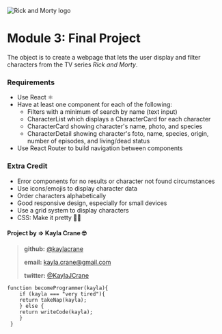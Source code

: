 ![Rick and Morty logo](https://github.com/Adalab/modulo-3-evaluacion-final-kaylacrane/blob/master/src/images/logo-rick-and-morty.png)

# Module 3: Final Project

The object is to create a webpage that lets the user display and filter characters from the TV series *Rick and Morty*. 

### Requirements
- Use React ⚛️ 
- Have at least one component for each of the following:
  - Filters with a minimum of search by name (text input)
  - CharacterList which displays a CharacterCard for each character
  - CharacterCard showing character's name, photo, and species
  - CharacterDetail showing character's foto, name, species, origin, number of episodes, and living/dead status
- Use React Router to build navigation between components

### Extra Credit
- Error components for no results or character not found circumstances
- Use icons/emojis to display character data
- Order characters alphabetically
- Good responsive design, especially for small devices
- Use a grid system to display characters
- CSS: Make it pretty 💄💋

#### Project by => Kayla Crane 🤓

> **github:** [@kaylacrane](https://github.com/kaylacrane)
>
> **email:** <kayla.crane@gmail.com>
>
> **twitter:** [@KaylaJCrane](https://twitter.com/KaylaJCrane)

```
function becomeProgrammer(kayla){
    if (kayla === "very tired"){
    return takeNap(kayla);
    } else {
    return writeCode(kayla);
    }
 }
```
